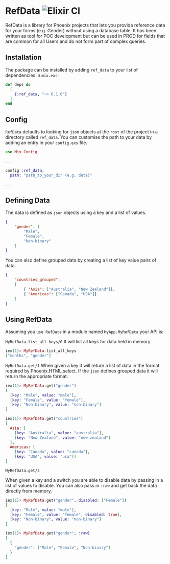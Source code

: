 # RefData  ![Elixir CI](https://github.com/abarr/ref_data/workflows/Elixir%20CI/badge.svg?branch=master)



RefData is a library for Phoenix projects that lets you provide reference data 
for your forms (e.g. Gender) without using a database table. It has been written 
as tool for POC development but can be used in PROD for fields that are common 
for all Users and do not form part of complex queries.

## Installation

The package can be installed by adding `ref_data` to your list of dependencies in 
`mix.exs`:

```elixir
def deps do
  [
    {:ref_data, "~> 0.1.0"}
  ]
end
```

## Config

`RefData` defaults to looking for `json` objects at the `root` of the project in a 
directory called `ref_data`. You can customise the path to your data by adding an entry
in your `config.exs` file.

```elixir
use Mix.Config

...

config :ref_data,
  path: "path_to_your_dir (e.g. data)"

...

```


## Defining Data

The data is defined as `json` objects using a key and a list of values.

```json
{
    "gender": [
        "Male",
        "Female",
        "Non-binary"
    ]
}
```

You can also define grouped data by creating a list of key value pairs of data.

```json
{
    "countries_grouped": 
    [
        { "Asia": ["Australia", "New Zealand"]},
        { "Americas": ["Canada", "USA"]}
    ]
}
```

## Using RefData

Assuming you `use RefData` in a module named `MyApp.MyRefData` your API is:


`MyRefData.list_all_keys/0`
It will list all keys for data held in memory

```elixir
iex(1)> MyRefData.list_all_keys
["months", "gender"]
```


`MyRefData.get/1`
When given a key it will return a list of data in the format required by Phoenix.HTML.select. If the 
`json` defines grouped data it will return the appropriate format.

```elixir
iex(1)> MyRefData.get("gender")
[
  [key: "Male", value: "male"],
  [key: "Female", value: "female"],
  [key: "Non-binary", value: "non-binary"]
]
```

```elixir
iex(1)> MyRefData.get("countries")
[
  Asia: [
    [key: "Australia", value: "australia"],
    [key: "New Zealand", value: "new zealand"]
  ],
  Americas: [
    [key: "Canada", value: "canada"], 
    [key: "USA", value: "usa"]]
]
```

`MyRefData.get/2`
        
When given a key and a switch you are able to disable data by passing in a list of
values to disable. You can also pass in `:raw` and get back the data directly from
memory.

```elixir
iex(1)> MyRefData.get("gender", disabled: ["Female"])
[
  [key: "Male", value: "male"],
  [key: "Female", value: "female", disabled: true],
  [key: "Non-binary", value: "non-binary"]
]
```

```elixir
iex(1)> MyRefData.get("gender", :raw)
[
  {
    "gender": ["Male", "Female", "Non-binary"]
  }
]
```

